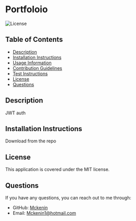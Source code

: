 # Portfoloio

![License](https://img.shields.io/badge/license-MIT-blue.svg)

## Table of Contents
- [Description](#description)
- [Installation Instructions](#installation-instructions)
- [Usage Information](#usage-information)
- [Contribution Guidelines](#contribution-guidelines)
- [Test Instructions](#test-instructions)
- [License](#license)
- [Questions](#questions)

## Description
JWT auth

## Installation Instructions
Download from the repo

## License
This application is covered under the MIT license.

## Questions
If you have any questions, you can reach out to me through:
- GitHub: [Mckenin](https://github.com/Mckenin)
- Email: [Mckenin1@hotmail.com](mailto:Mckenin1@hotmail.com)
